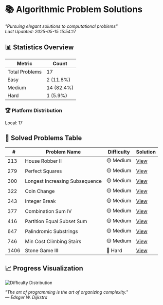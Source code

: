# 📚 Algorithmic Problem Solutions

*"Pursuing elegant solutions to computational problems"*  
*Last Updated: 2025-05-15 15:54:17*

## 📊 Statistics Overview

| Metric            | Count |
|-------------------|-------|
| Total Problems    | 17 |
| Easy              | 2 (11.8%) |
| Medium            | 14 (82.4%) |
| Hard              | 1 (5.9%) |

### 🏆 Platform Distribution
Local: 17

## 🧩 Solved Problems Table

| #  | Problem Name | Difficulty | Solution |
|----|--------------|------------|----------|
| 213 | House Robber II | 🟡 Medium | [View](https://github.com/anthonyhuang19/Leetcode/blob/master/problems/213%20House%20Robber%20II_Medium.md) |
| 279 | Perfect Squares | 🟡 Medium | [View](https://github.com/anthonyhuang19/Leetcode/blob/master/problems/279%20Perfect%20Squares_Medium.md) |
| 300 | Longest Increasing Subsequence | 🟡 Medium | [View](https://github.com/anthonyhuang19/Leetcode/blob/master/problems/300%20Longest%20Increasing%20Subsequence_Medium.md) |
| 322 | Coin Change | 🟡 Medium | [View](https://github.com/anthonyhuang19/Leetcode/blob/master/problems/322%20Coin%20Change_Medium.md) |
| 343 | Integer Break | 🟡 Medium | [View](https://github.com/anthonyhuang19/Leetcode/blob/master/problems/343%20Integer%20Break_Medium.md) |
| 377 | Combination Sum IV | 🟡 Medium | [View](https://github.com/anthonyhuang19/Leetcode/blob/master/problems/377%20Combination%20Sum%20IV_Medium.md) |
| 416 | Partition Equal Subset Sum | 🟡 Medium | [View](https://github.com/anthonyhuang19/Leetcode/blob/master/problems/416%20Partition%20Equal%20Subset%20Sum_Medium.md) |
| 647 | Palindromic Substrings | 🟡 Medium | [View](https://github.com/anthonyhuang19/Leetcode/blob/master/problems/647%20Palindromic%20Substrings_Medium.md) |
| 746 | Min Cost Climbing Stairs | 🟡 Medium | [View](https://github.com/anthonyhuang19/Leetcode/blob/master/problems/746%20Min%20Cost%20Climbing%20Stairs_Medium.md) |
| 1406 | Stone Game III | 🔴 Hard | [View](https://github.com/anthonyhuang19/Leetcode/blob/master/problems/1406%20Stone%20Game%20III_Hard.md) |

## 📈 Progress Visualization

![Difficulty Distribution](https://quickchart.io/chart?c=%7B%22type%22%3A%20%22doughnut%22%2C%20%22data%22%3A%20%7B%22labels%22%3A%20%5B%22Easy%22%2C%20%22Medium%22%2C%20%22Hard%22%5D%2C%20%22datasets%22%3A%20%5B%7B%22data%22%3A%20%5B2%2C%2014%2C%201%5D%2C%20%22backgroundColor%22%3A%20%5B%22%234CAF50%22%2C%20%22%23FFC107%22%2C%20%22%23F44336%22%5D%7D%5D%7D%7D&width=300&height=300)

*"The art of programming is the art of organizing complexity."*  
*— Edsger W. Dijkstra*
